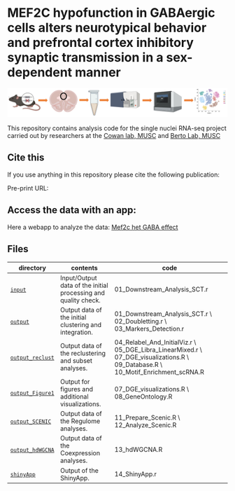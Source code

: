 MEF2C hypofunction in GABAergic cells alters neurotypical behavior and prefrontal cortex inhibitory synaptic transmission in a sex-dependent manner
==========================

![](design.jpg)

This repository contains analysis code for the single nuclei RNA-seq project carried out by researchers at the [Cowan lab, MUSC](https://medicine.musc.edu/departments/neuroscience/research/cowan) and [Berto Lab, MUSC](https://bertolab.org/)

## Cite this

If you use anything in this repository please cite the following publication:

Pre-print URL: 

## Access the data with an app:

Here a webapp to analyze the data: 
[Mef2c het GABA effect](https://bioinformatics-musc.shinyapps.io/Cho_PFC_Mef2cHet/)

## Files

| directory | contents | code |
| --------- | -------- | -------- |
| [`input`](input/) | Input/Output data of the initial processing and quality check. | 01_Downstream_Analysis_SCT.r|
| [`output`](output/) | Output data of the initial clustering and integration. | 01_Downstream_Analysis_SCT.r \ 02_Doubletting.r \ 03_Markers_Detection.r|
| [`output_reclust`](output_reclust/) | Output data of the reclustering and subset analyses. | 04_Relabel_And_InitialViz.r \ 05_DGE_Libra_LinearMixed.r \ 07_DGE_visualizations.R \ 09_Database.R \ 10_Motif_Enrichment_scRNA.R|
| [`output_Figure1`](output_Figure1/) | Output for figures and additional visualizations. | 07_DGE_visualizations.R \ 08_GeneOntology.R|
| [`output_SCENIC`](output_SCENIC/) | Output data of the Regulome analyses. | 11_Prepare_Scenic.R \ 12_Analyze_Scenic.R|
| [`output_hdWGCNA`](output_hdWGCNA/) | Output data of the Coexpression analyses. | 13_hdWGCNA.R|
| [`shinyApp`](shinyApp/) | Output of the ShinyApp. | 14_ShinyApp.r|
